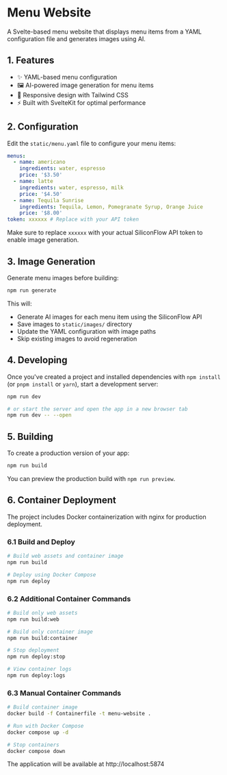# Menu Website

A Svelte-based menu website that displays menu items from a YAML configuration file and generates images using AI.

## 1. Features

- ✨ YAML-based menu configuration
- 🖼️ AI-powered image generation for menu items
- 📱 Responsive design with Tailwind CSS
- ⚡ Built with SvelteKit for optimal performance

## 2. Configuration

Edit the `static/menu.yaml` file to configure your menu items:

```yaml
menus:
  - name: americano
    ingredients: water, espresso
    price: '$3.50'
  - name: latte
    ingredients: water, espresso, milk
    price: '$4.50'
  - name: Tequila Sunrise
    ingredients: Tequila, Lemon, Pomegranate Syrup, Orange Juice
    price: '$8.00'
token: xxxxxx # Replace with your API token
```

Make sure to replace `xxxxxx` with your actual SiliconFlow API token to enable image generation.

## 3. Image Generation

Generate menu images before building:

```bash
npm run generate
```

This will:

- Generate AI images for each menu item using the SiliconFlow API
- Save images to `static/images/` directory
- Update the YAML configuration with image paths
- Skip existing images to avoid regeneration

## 4. Developing

Once you've created a project and installed dependencies with `npm install` (or `pnpm install` or `yarn`), start a development server:

```bash
npm run dev

# or start the server and open the app in a new browser tab
npm run dev -- --open
```

## 5. Building

To create a production version of your app:

```bash
npm run build
```

You can preview the production build with `npm run preview`.

## 6. Container Deployment

The project includes Docker containerization with nginx for production deployment.

### 6.1 Build and Deploy

```bash
# Build web assets and container image
npm run build

# Deploy using Docker Compose
npm run deploy
```

### 6.2 Additional Container Commands

```bash
# Build only web assets
npm run build:web

# Build only container image
npm run build:container

# Stop deployment
npm run deploy:stop

# View container logs
npm run deploy:logs
```

### 6.3 Manual Container Commands

```bash
# Build container image
docker build -f Containerfile -t menu-website .

# Run with Docker Compose
docker compose up -d

# Stop containers
docker compose down
```

The application will be available at http://localhost:5874
